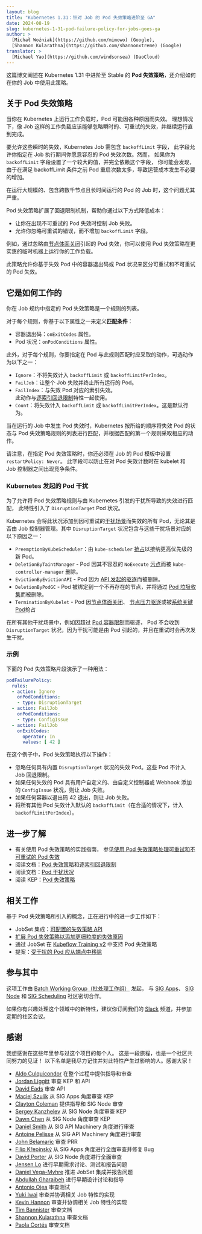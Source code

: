 ```yaml
---
layout: blog
title: "Kubernetes 1.31：针对 Job 的 Pod 失效策略进阶至 GA"
date: 2024-08-19
slug: kubernetes-1-31-pod-failure-policy-for-jobs-goes-ga
author: >
  [Michał Woźniak](https://github.com/mimowo) (Google),
  [Shannon Kularathna](https://github.com/shannonxtreme) (Google)
translator: >
  [Michael Yao](https://github.com/windsonsea) (DaoCloud)
---
```

<!--
layout: blog
title: "Kubernetes 1.31: Pod Failure Policy for Jobs Goes GA"
date: 2024-08-19
slug: kubernetes-1-31-pod-failure-policy-for-jobs-goes-ga
author: >
  [Michał Woźniak](https://github.com/mimowo) (Google),
  [Shannon Kularathna](https://github.com/shannonxtreme) (Google)
-->

<!--
This post describes _Pod failure policy_, which graduates to stable in Kubernetes
1.31, and how to use it in your Jobs.
-->
这篇博文阐述在 Kubernetes 1.31 中进阶至 Stable 的 **Pod 失效策略**，还介绍如何在你的 Job 中使用此策略。  

<!--
## About Pod failure policy

When you run workloads on Kubernetes, Pods might fail for a variety of reasons.
Ideally, workloads like Jobs should be able to ignore transient, retriable
failures and continue running to completion.
-->
## 关于 Pod 失效策略  

当你在 Kubernetes 上运行工作负载时，Pod 可能因各种原因而失效。
理想情况下，像 Job 这样的工作负载应该能够忽略瞬时的、可重试的失效，并继续运行直到完成。  

<!--
To allow for these transient failures, Kubernetes Jobs include the `backoffLimit`
field, which lets you specify a number of Pod failures that you're willing to tolerate
during Job execution. However, if you set a large value for the `backoffLimit` field
and rely solely on this field, you might notice unnecessary increases in operating
costs as Pods restart excessively until the backoffLimit is met.
-->
要允许这些瞬时的失效，Kubernetes Job 需包含 `backoffLimit` 字段，
此字段允许你指定在 Job 执行期间你愿意容忍的 Pod 失效次数。然而，
如果你为 `backoffLimit` 字段设置了一个较大的值，并完全依赖这个字段，
你可能会发现，由于在满足 backoffLimit 条件之前 Pod 重启次数太多，导致运营成本发生不必要的增加。

<!--
This becomes particularly problematic when running large-scale Jobs with
thousands of long-running Pods across thousands of nodes.

The Pod failure policy extends the backoff limit mechanism to help you reduce
costs in the following ways:

- Gives you control to fail the Job as soon as a non-retriable Pod failure occurs.
- Allows you to ignore retriable errors without increasing the `backoffLimit` field.
-->
在运行大规模的、包含跨数千节点且长时间运行的 Pod 的 Job 时，这个问题尤其严重。

Pod 失效策略扩展了回退限制机制，帮助你通过以下方式降低成本：

- 让你在出现不可重试的 Pod 失效时控制 Job 失败。  
- 允许你忽略可重试的错误，而不增加 `backoffLimit` 字段。

<!--
For example, you can use a Pod failure policy to run your workload on more affordable spot machines
by ignoring Pod failures caused by
[graceful node shutdown](/docs/concepts/cluster-administration/node-shutdown/#graceful-node-shutdown).

The policy allows you to distinguish between retriable and non-retriable Pod
failures based on container exit codes or Pod conditions in a failed Pod.
-->
例如，通过忽略由[节点体面关闭](/zh-cn/docs/concepts/cluster-administration/node-shutdown/#graceful-node-shutdown)引起的
Pod 失效，你可以使用 Pod 失效策略在更实惠的临时机器上运行你的工作负载。  

此策略允许你基于失效 Pod 中的容器退出码或 Pod 状况来区分可重试和不可重试的 Pod 失效。

<!--
## How it works

You specify a Pod failure policy in the Job specification, represented as a list
of rules.

For each rule you define _match requirements_ based on one of the following properties:

- Container exit codes: the `onExitCodes` property.
- Pod conditions: the `onPodConditions` property.
-->
## 它是如何工作的  

你在 Job 规约中指定的 Pod 失效策略是一个规则的列表。

对于每个规则，你基于以下属性之一来定义**匹配条件**：

- 容器退出码：`onExitCodes` 属性。  
- Pod 状况：`onPodConditions` 属性。  

<!--
Additionally, for each rule, you specify one of the following actions to take
when a Pod matches the rule:
- `Ignore`: Do not count the failure towards the `backoffLimit` or `backoffLimitPerIndex`.
- `FailJob`: Fail the entire Job and terminate all running Pods.
- `FailIndex`: Fail the index corresponding to the failed Pod.
  This action works with the [Backoff limit per index](/docs/concepts/workloads/controllers/job/#backoff-limit-per-index) feature.
- `Count`: Count the failure towards the `backoffLimit` or `backoffLimitPerIndex`.
  This is the default behavior.
-->
此外，对于每个规则，你要指定在 Pod 与此规则匹配时应采取的动作，可选动作为以下之一：

- `Ignore`：不将失效计入 `backoffLimit` 或 `backoffLimitPerIndex`。  
- `FailJob`：让整个 Job 失败并终止所有运行的 Pod。  
- `FailIndex`：与失效 Pod 对应的索引失效。  
  此动作与[逐索引回退限制](/zh-cn/docs/concepts/workloads/controllers/job/#backoff-limit-per-index)特性一起使用。  
- `Count`：将失效计入 `backoffLimit` 或 `backoffLimitPerIndex`。这是默认行为。

<!--
When Pod failures occur in a running Job, Kubernetes matches the
failed Pod status against the list of Pod failure policy rules, in the specified
order, and takes the corresponding actions for the first matched rule.

Note that when specifying the Pod failure policy, you must also set the Job's
Pod template with `restartPolicy: Never`. This prevents race conditions between
the kubelet and the Job controller when counting Pod failures.
-->
当在运行的 Job 中发生 Pod 失效时，Kubernetes 按所给的顺序将失效 Pod 的状态与
Pod 失效策略规则的列表进行匹配，并根据匹配的第一个规则采取相应的动作。

请注意，在指定 Pod 失效策略时，你还必须在 Job 的 Pod 模板中设置 `restartPolicy: Never`。
此字段可以防止在对 Pod 失效计数时在 kubelet 和 Job 控制器之间出现竞争条件。

<!--
### Kubernetes-initiated Pod disruptions

To allow matching Pod failure policy rules against failures caused by
disruptions initiated by Kubernetes, this feature introduces the `DisruptionTarget`
Pod condition.

Kubernetes adds this condition to any Pod, regardless of whether it's managed by
a Job controller, that fails because of a retriable
[disruption scenario](/docs/concepts/workloads/pods/disruptions/#pod-disruption-conditions).
The `DisruptionTarget` condition contains one of the following reasons that
corresponds to these disruption scenarios:
-->
### Kubernetes 发起的 Pod 干扰

为了允许将 Pod 失效策略规则与由 Kubernetes 引发的干扰所导致的失效进行匹配，
此特性引入了 `DisruptionTarget` Pod 状况。  

Kubernetes 会将此状况添加到因可重试的[干扰场景](/zh-cn/docs/concepts/workloads/pods/disruptions/#pod-disruption-conditions)而失效的所有
Pod，无论其是否由 Job 控制器管理。其中 `DisruptionTarget` 状况包含与这些干扰场景对应的以下原因之一：

<!--
- `PreemptionByKubeScheduler`: [Preemption](/docs/concepts/scheduling-eviction/pod-priority-preemption)
   by `kube-scheduler` to accommodate a new Pod that has a higher priority.
- `DeletionByTaintManager` - the Pod is due to be deleted by
   `kube-controller-manager` due to a `NoExecute` [taint](/docs/concepts/scheduling-eviction/taint-and-toleration/)
   that the Pod doesn't tolerate.
- `EvictionByEvictionAPI` - the Pod is due to be deleted by an
   [API-initiated eviction](/docs/concepts/scheduling-eviction/api-eviction/).
- `DeletionByPodGC` - the Pod is bound to a node that no longer exists, and is due to
   be deleted by [Pod garbage collection](/docs/concepts/workloads/pods/pod-lifecycle/#pod-garbage-collection).
- `TerminationByKubelet` - the Pod was terminated by
  [graceful node shutdown](/docs/concepts/cluster-administration/node-shutdown/#graceful-node-shutdown),
  [node pressure eviction](/docs/concepts/scheduling-eviction/node-pressure-eviction/)
  or preemption for [system critical pods](/docs/tasks/administer-cluster/guaranteed-scheduling-critical-addon-pods/).
-->
- `PreemptionByKubeScheduler`：由 `kube-scheduler`
  [抢占](/zh-cn/docs/concepts/scheduling-eviction/pod-priority-preemption)以接纳更高优先级的新 Pod。
- `DeletionByTaintManager` - Pod 因其不容忍的 `NoExecute`
  [污点](/zh-cn/docs/concepts/scheduling-eviction/taint-and-toleration/)而被 `kube-controller-manager` 删除。
- `EvictionByEvictionAPI` - Pod 因为 [API 发起的驱逐](/zh-cn/docs/concepts/scheduling-eviction/api-eviction/)而被删除。
- `DeletionByPodGC` - Pod 被绑定到一个不再存在的节点，并将通过
  [Pod 垃圾收集](/zh-cn/docs/concepts/workloads/pods/pod-lifecycle/#pod-garbage-collection)而被删除。  
- `TerminationByKubelet` - Pod 因[节点体面关闭](/zh-cn/docs/concepts/cluster-administration/node-shutdown/#graceful-node-shutdown)、
  [节点压力驱逐](/zh-cn/docs/concepts/scheduling-eviction/node-pressure-eviction/)或被[系统关键 Pod](/zh-cn/docs/tasks/administer-cluster/guaranteed-scheduling-critical-addon-pods/)抢占

<!--
In all other disruption scenarios, like eviction due to exceeding
[Pod container limits](/docs/concepts/configuration/manage-resources-containers/),
Pods don't receive the `DisruptionTarget` condition because the disruptions were
likely caused by the Pod and would reoccur on retry.

### Example

The Pod failure policy snippet below demonstrates an example use:
-->
在所有其他干扰场景中，例如因超过
[Pod 容器限制](/zh-cn/docs/concepts/configuration/manage-resources-containers/)而驱逐，
Pod 不会收到 `DisruptionTarget` 状况，因为干扰可能是由 Pod 引起的，并且在重试时会再次发生干扰。  

### 示例  

下面的 Pod 失效策略片段演示了一种用法：

```yaml
podFailurePolicy:
  rules:
  - action: Ignore
    onPodConditions:
    - type: DisruptionTarget
  - action: FailJob
    onPodConditions:
    - type: ConfigIssue
  - action: FailJob
    onExitCodes:
      operator: In
      values: [ 42 ]
```

<!--
In this example, the Pod failure policy does the following:

- Ignores any failed Pods that have the built-in `DisruptionTarget`
  condition. These Pods don't count towards Job backoff limits.
- Fails the Job if any failed Pods have the custom user-supplied
  `ConfigIssue` condition, which was added either by a custom controller or webhook.
- Fails the Job if any containers exited with the exit code 42.
- Counts all other Pod failures towards the default `backoffLimit` (or
  `backoffLimitPerIndex` if used).
-->
在这个例子中，Pod 失效策略执行以下操作：  

- 忽略任何具有内置 `DisruptionTarget` 状况的失效 Pod。这些 Pod 不计入 Job 回退限制。  
- 如果任何失效的 Pod 具有用户自定义的、由自定义控制器或 Webhook 添加的 `ConfigIssue`
  状况，则让 Job 失败。
- 如果任何容器以退出码 42 退出，则让 Job 失败。  
- 将所有其他 Pod 失效计入默认的 `backoffLimit`（在合适的情况下，计入 `backoffLimitPerIndex`）。  

<!--
## Learn more

- For a hands-on guide to using Pod failure policy, see
  [Handling retriable and non-retriable pod failures with Pod failure policy](/docs/tasks/job/pod-failure-policy/)
- Read the documentation for
  [Pod failure policy](/docs/concepts/workloads/controllers/job/#pod-failure-policy) and
  [Backoff limit per index](/docs/concepts/workloads/controllers/job/#backoff-limit-per-index)
- Read the documentation for
  [Pod disruption conditions](/docs/concepts/workloads/pods/disruptions/#pod-disruption-conditions)
- Read the KEP for [Pod failure policy](https://github.com/kubernetes/enhancements/tree/master/keps/sig-apps/3329-retriable-and-non-retriable-failures)
-->
## 进一步了解

- 有关使用 Pod 失效策略的实践指南，
  参见[使用 Pod 失效策略处理可重试和不可重试的 Pod 失效](/zh-cn/docs/tasks/job/pod-failure-policy/)  
- 阅读文档：[Pod 失效策略](/zh-cn/docs/concepts/workloads/controllers/job/#pod-failure-policy)和[逐索引回退限制](/zh-cn/docs/concepts/workloads/controllers/job/#backoff-limit-per-index)
- 阅读文档：[Pod 干扰状况](/zh-cn/docs/concepts/workloads/pods/disruptions/#pod-disruption-conditions)
- 阅读 KEP：[Pod 失效策略](https://github.com/kubernetes/enhancements/tree/master/keps/sig-apps/3329-retriable-and-non-retriable-failures)  

<!--
## Related work

Based on the concepts introduced by Pod failure policy, the following additional work is in progress:
- JobSet integration: [Configurable Failure Policy API](https://github.com/kubernetes-sigs/jobset/issues/262)
- [Pod failure policy extension to add more granular failure reasons](https://github.com/kubernetes/enhancements/issues/4443)
- Support for Pod failure policy via JobSet in [Kubeflow Training v2](https://github.com/kubeflow/training-operator/pull/2171)
- Proposal: [Disrupted Pods should be removed from endpoints](https://docs.google.com/document/d/1t25jgO_-LRHhjRXf4KJ5xY_t8BZYdapv7MDAxVGY6R8)
-->
## 相关工作  

基于 Pod 失效策略所引入的概念，正在进行中的进一步工作如下：

- JobSet 集成：[可配置的失效策略 API](https://github.com/kubernetes-sigs/jobset/issues/262)
- [扩展 Pod 失效策略以添加更细粒度的失效原因](https://github.com/kubernetes/enhancements/issues/4443)
- 通过 JobSet 在 [Kubeflow Training v2](https://github.com/kubeflow/training-operator/pull/2171)
  中支持 Pod 失效策略
- 提案：[受干扰的 Pod 应从端点中移除](https://docs.google.com/document/d/1t25jgO_-LRHhjRXf4KJ5xY_t8BZYdapv7MDAxVGY6R8)

<!--
## Get involved

This work was sponsored by
[batch working group](https://github.com/kubernetes/community/tree/master/wg-batch)
in close collaboration with the
[SIG Apps](https://github.com/kubernetes/community/tree/master/sig-apps),
and [SIG Node](https://github.com/kubernetes/community/tree/master/sig-node),
and [SIG Scheduling](https://github.com/kubernetes/community/tree/master/sig-scheduling)
communities.
-->
## 参与其中  

这项工作由 [Batch Working Group（批处理工作组）](https://github.com/kubernetes/community/tree/master/wg-batch) 发起，
与 [SIG Apps](https://github.com/kubernetes/community/tree/master/sig-apps)、
[SIG Node](https://github.com/kubernetes/community/tree/master/sig-node)
和 [SIG Scheduling](https://github.com/kubernetes/community/tree/master/sig-scheduling)
社区密切合作。

<!--
If you are interested in working on new features in the space we recommend
subscribing to our [Slack](https://kubernetes.slack.com/messages/wg-batch)
channel and attending the regular community meetings.

## Acknowledgments

I would love to thank everyone who was involved in this project over the years -
it's been a journey and a joint community effort! The list below is
my best-effort attempt to remember and recognize people who made an impact.
Thank you!
-->
如果你有兴趣处理这个领域中的新特性，建议你订阅我们的
[Slack](https://kubernetes.slack.com/messages/wg-batch) 频道，并参加定期的社区会议。  

## 感谢  

我想感谢在这些年里参与过这个项目的每个人。
这是一段旅程，也是一个社区共同努力的见证！
以下名单是我尽力记住并对此特性产生过影响的人。感谢大家！  

<!--
- [Aldo Culquicondor](https://github.com/alculquicondor/) for guidance and reviews throughout the process
- [Jordan Liggitt](https://github.com/liggitt) for KEP and API reviews
- [David Eads](https://github.com/deads2k) for API reviews
- [Maciej Szulik](https://github.com/soltysh) for KEP reviews from SIG Apps PoV
- [Clayton Coleman](https://github.com/smarterclayton) for guidance and SIG Node reviews
- [Sergey Kanzhelev](https://github.com/SergeyKanzhelev) for KEP reviews from SIG Node PoV
- [Dawn Chen](https://github.com/dchen1107) for KEP reviews from SIG Node PoV
- [Daniel Smith](https://github.com/lavalamp) for reviews from SIG API machinery PoV
- [Antoine Pelisse](https://github.com/apelisse) for reviews from SIG API machinery PoV
- [John Belamaric](https://github.com/johnbelamaric) for PRR reviews
- [Filip Křepinský](https://github.com/atiratree) for thorough reviews from SIG Apps PoV and bug-fixing
- [David Porter](https://github.com/bobbypage) for thorough reviews from SIG Node PoV
- [Jensen Lo](https://github.com/jensentanlo) for early requirements discussions, testing and reporting issues
- [Daniel Vega-Myhre](https://github.com/danielvegamyhre) for advancing JobSet integration and reporting issues
- [Abdullah Gharaibeh](https://github.com/ahg-g) for early design discussions and guidance
- [Antonio Ojea](https://github.com/aojea) for test reviews
- [Yuki Iwai](https://github.com/tenzen-y) for reviews and aligning implementation of the closely related Job features
- [Kevin Hannon](https://github.com/kannon92) for reviews and aligning implementation of the closely related Job features
- [Tim Bannister](https://github.com/sftim) for docs reviews
- [Shannon Kularathna](https://github.com/shannonxtreme) for docs reviews
- [Paola Cortés](https://github.com/cortespao) for docs reviews
-->
- [Aldo Culquicondor](https://github.com/alculquicondor/) 在整个过程中提供指导和审查
- [Jordan Liggitt](https://github.com/liggitt) 审查 KEP 和 API
- [David Eads](https://github.com/deads2k) 审查 API
- [Maciej Szulik](https://github.com/soltysh) 从 SIG Apps 角度审查 KEP
- [Clayton Coleman](https://github.com/smarterclayton) 提供指导和 SIG Node 审查
- [Sergey Kanzhelev](https://github.com/SergeyKanzhelev) 从 SIG Node 角度审查 KEP
- [Dawn Chen](https://github.com/dchen1107) 从 SIG Node 角度审查 KEP
- [Daniel Smith](https://github.com/lavalamp) 从 SIG API Machinery 角度进行审查
- [Antoine Pelisse](https://github.com/apelisse) 从 SIG API Machinery 角度进行审查
- [John Belamaric](https://github.com/johnbelamaric) 审查 PRR
- [Filip Křepinský](https://github.com/atiratree) 从 SIG Apps 角度进行全面审查并修复 Bug
- [David Porter](https://github.com/bobbypage) 从 SIG Node 角度进行全面审查
- [Jensen Lo](https://github.com/jensentanlo) 进行早期需求讨论、测试和报告问题
- [Daniel Vega-Myhre](https://github.com/danielvegamyhre) 推进 JobSet 集成并报告问题
- [Abdullah Gharaibeh](https://github.com/ahg-g) 进行早期设计讨论和指导
- [Antonio Ojea](https://github.com/aojea) 审查测试
- [Yuki Iwai](https://github.com/tenzen-y) 审查并协调相关 Job 特性的实现  
- [Kevin Hannon](https://github.com/kannon92) 审查并协调相关 Job 特性的实现  
- [Tim Bannister](https://github.com/sftim) 审查文档  
- [Shannon Kularathna](https://github.com/shannonxtreme) 审查文档  
- [Paola Cortés](https://github.com/cortespao) 审查文档

